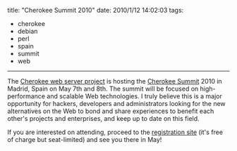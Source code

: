 title: "Cherokee Summit 2010"
date: 2010/1/12 14:02:03
tags:
- cherokee
- debian
- perl
- spain
- summit
- web
---
<p style="text-align: left; ">The <a href="http://cherokee-project.com">Cherokee web server project</a> is hosting the <a href="http://summit.cherokee-project.com/">Cherokee Summit</a> 2010 in Madrid, Spain on May 7th and 8th. The summit will be focused on high-performance and scalable Web technologies. I truly believe this is a major opportunity for hackers, developers and administrators looking for the new alternatives on the Web to bond and share experiences to benefit each other's projects and enterprises, and keep up to date on this field.</p>
<p>If you are interested on attending, proceed to the <a href="http://summit.cherokee-project.com/register/">registration site</a> (it's free of charge but seat-limited) and see you there in May!</p>